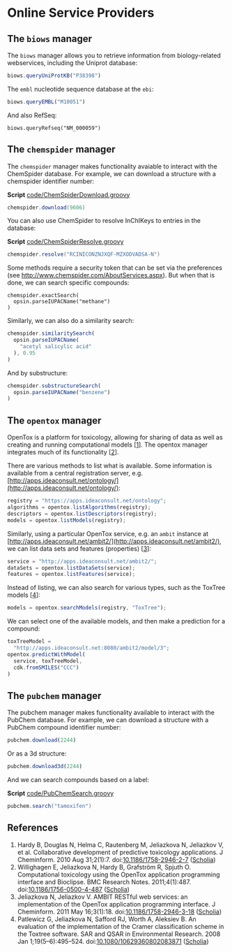 # Online Service Providers

## The `biows` manager

The `biows` manager allows you to retrieve information from biology-related
webservices, including the Uniprot
database:

```javascript
biows.queryUniProtKB("P38398")
```

The `embl` nucleotide sequence database at the `ebi`:

```js
biows.queryEMBL("M10051")
```

And also RefSeq:

```
biows.queryRefseq("NM_000059")
```

## The `chemspider` manager

The `chemspider` manager makes functionality avaiable to interact with the
ChemSpider database. For example, we can download a structure
with a chemspider identifier number:

**Script** [code/ChemSpiderDownload.groovy](code/ChemSpiderDownload.code.md)
```groovy
chemspider.download(9606)
```

You can also use ChemSpider to resolve InChIKeys to entries in the
database:

**Script** [code/ChemSpiderResolve.groovy](code/ChemSpiderResolve.code.md)
```groovy
chemspider.resolve("RCINICONZNJXQF-MZXODVADSA-N")
```

Some methods require a security token that can be set via the preferences (see
http://www.chemspider.com/AboutServices.aspx). But when that is done, we
can search specific compounds:

```
chemspider.exactSearch(
  opsin.parseIUPACName("methane")
)
```

Similarly, we can also do a similarity search:

```js
chemspider.similaritySearch(
  opsin.parseIUPACName(
    "acetyl salicylic acid"
  ), 0.95
)
```

And by substructure:

```js
chemspider.substructureSearch(
  opsin.parseIUPACName("benzene")
)
```

## The `opentox` manager

OpenTox is a platform for toxicology, allowing for sharing of
data as well as creating and running computational models [<a href="#citeref1">1</a>].
The opentox manager integrates much of its functionality [<a href="#citeref2">2</a>].

There are various methods to list what is available. Some information is
available from a central registration server, e.g.
[http://apps.ideaconsult.net/ontology/](http://apps.ideaconsult.net/ontology/):

```js
registry = "https://apps.ideaconsult.net/ontology";
algorithms = opentox.listAlgorithms(registry);
descriptors = opentox.listDescriptors(registry);
models = opentox.listModels(registry);
```

Similarly, using a particular OpenTox service, e.g. an
`ambit` instance at
[http://apps.ideaconsult.net/ambit2/](http://apps.ideaconsult.net/ambit2/),
we can list data sets and features
(properties) [<a href="#citeref3">3</a>]:

```js
service = "http://apps.ideaconsult.net/ambit2/";
dataSets = opentox.listDataSets(service);
features = opentox.listFeatures(service);
```

Instead of listing, we can also search for various types, such as the ToxTree
models [<a href="#citeref4">4</a>]:

```js
models = opentox.searchModels(registry, "ToxTree");
```

We can select one of the available models, and then make a prediction for a
compound:

```js
toxTreeModel =
  "http://apps.ideaconsult.net:8080/ambit2/model/3";
opentox.predictWithModel(
  service, toxTreeModel,
  cdk.fromSMILES("CCC")
)
```

## The `pubchem` manager

The pubchem manager makes functionality available to interact with the PubChem
database. For example, we can download a structure with a
PubChem compound identifier number:

```js
pubchem.download(2244)
```

Or as a 3d structure:

```js
pubchem.download3d(2244)
```

And we can search compounds based on a label:

**Script** [code/PubChemSearch.groovy](code/PubChemSearch.code.md)
```groovy
pubchem.search("tamoxifen")
```

## References

1. <a name="citeref1"></a>Hardy B, Douglas N, Helma C, Rautenberg M, Jeliazkova N, Jeliazkov V, et al. Collaborative development of predictive toxicology applications. J Cheminform. 2010 Aug 31;2(1):7.  doi:[10.1186/1758-2946-2-7](https://doi.org/10.1186/1758-2946-2-7) ([Scholia](https://scholia.toolforge.org/doi/10.1186/1758-2946-2-7))
2. <a name="citeref2"></a>Willighagen E, Jeliazkova N, Hardy B, Grafström R, Spjuth O. Computational toxicology using the OpenTox application programming interface and Bioclipse. BMC Research Notes. 2011;4(1):487.  doi:[10.1186/1756-0500-4-487](https://doi.org/10.1186/1756-0500-4-487) ([Scholia](https://scholia.toolforge.org/doi/10.1186/1756-0500-4-487))
3. <a name="citeref3"></a>Jeliazkova N, Jeliazkov V. AMBIT RESTful web services: an implementation of the OpenTox application programming interface. J Cheminform. 2011 May 16;3(1):18.  doi:[10.1186/1758-2946-3-18](https://doi.org/10.1186/1758-2946-3-18) ([Scholia](https://scholia.toolforge.org/doi/10.1186/1758-2946-3-18))
4. <a name="citeref4"></a>Patlewicz G, Jeliazkova N, Safford RJ, Worth A, Aleksiev B. An evaluation of the implementation of the Cramer classification scheme in the Toxtree software. SAR and QSAR in Environmental Research. 2008 Jan 1;19(5–6):495–524.  doi:[10.1080/10629360802083871](https://doi.org/10.1080/10629360802083871) ([Scholia](https://scholia.toolforge.org/doi/10.1080/10629360802083871))


